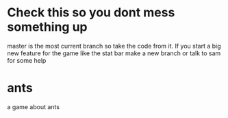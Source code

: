 # Check this so you dont mess something up
master is the most current branch so take the code from it. 
If you start a big new feature for the game like the stat bar make a new branch or talk to sam for some help

# ants
a game about ants
